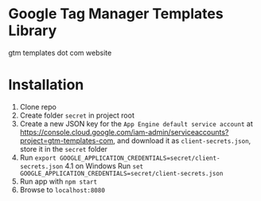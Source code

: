 # Google Tag Manager Templates Library
gtm templates dot com website

# Installation

1. Clone repo
2. Create folder `secret` in project root
3. Create a new JSON key for the `App Engine default service account` at https://console.cloud.google.com/iam-admin/serviceaccounts?project=gtm-templates-com, and download it as `client-secrets.json`, store it in the `secret` folder
4. Run `export GOOGLE_APPLICATION_CREDENTIALS=secret/client-secrets.json`
4.1 on Windows Run `set GOOGLE_APPLICATION_CREDENTIALS=secret/client-secrets.json`
5. Run app with `npm start`
6. Browse to `localhost:8080`
